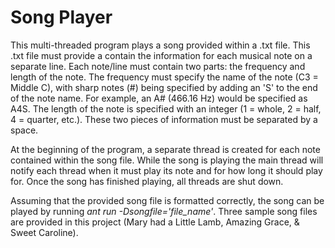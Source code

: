 # Song Player

This multi-threaded program plays a song provided within a .txt file. This .txt file must provide a contain the information for each musical note on a separate line. Each note/line must contain two parts: the
frequency and length of the note. The frequency must specify the name of the note (C3 = Middle C), with sharp notes (#) being specified by adding an 'S' to the end of the note name. For example, an A# 
(466.16 Hz) would be specified as A4S. The length of the note is specified with an integer (1 = whole, 2 = half, 4 = quarter, etc.). These two pieces of information must be separated by a space.

At the beginning of the program, a separate thread is created for each note contained within the song file. While the song is playing the main thread will notify each thread when it must play its note and for how
long it should play for. Once the song has finished playing, all threads are shut down.  

Assuming that the provided song file is formatted correctly, the song can be played by running *ant run -Dsongfile='file_name'*. Three sample song files are provided in this project (Mary had a Little Lamb, Amazing Grace, & 
Sweet Caroline).
